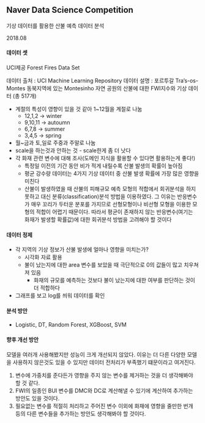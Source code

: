 ## Naver Data Science Competition

기상 데이터를 활용한 산불 예측 데이터 분석

2018.08

#### 데이터 셋

UCI제공 Forest Fires Data Set

데이터 출처 : UCI Machine Learning Repository
데이터 설명 : 포르투갈 Tra’s-os-Montes 동북지역에 있는 Montesinho 자연 공원의 산불에 대한 FWI지수와 기상 데이터 (총 517개)

- 계절의 특성이 영향이 있을 것 같아 1~12월을 계절로 나눔
  - 12,1,2 -> winter
  - 9,10,11 -> autoumn
  - 6,7,8 -> summer
  - 3,4,5 -> spring
- 월~금과 토,일로 주중과 주말로 나눔
- scale을 하는것과 안하는 것 - scale한게 좀 더 낫다
- 각 화재 관련 변수에 대해 조사(도메인 지식을 활용할 수 있다면 활용하는게 좋다!)
  - 특정일 이전의 기간 동안 비가 적게 내릴수록 산불 발생의 확률이 높아짐
  - 평균 강수량 데이터는 4가지 기상 데이터 중 산불 발생 확률에 가장 많은 영향을 미친다
  - 산불이 발생하였을 때 산불의 피해규모 예측 모형의 적합에서 회귀분석을 하지 못하고 대신 분류(classification)분석 방법을 이용하였다. 그 이유는 반응변수가 매우 꼬리가 두터운 분포를 가지므로 선형모형이나 비선형 모형을 이용한 모형의 적합이 어렵기 때문이다. 따라서 평균이 존재하지 않는 반응변수(여기는 화재가 발생할 확률값)에 대한 회귀분석 방법을 고려해야 할 것이다

#### 데이터 정제

- 각 지역의 기상 정보가 산불 발생에 얼마나 영향을 미치는가?
  - 시각화 자료 활용
  - 불이 났는지에 대한 area 변수를 보았을 때 극단적으로 0의 값들이 많고 치우쳐져 있음
    - 화재의 규모를 예측하는 것보다 불이 났는지에 대한 여부를 판단하는 것이 더 적합하다
- 그래프를 보고 log를 씌워 데이터를 확인



#### 분석 방안

- Logistic, DT, Random Forest, XGBoost, SVM

#### 향후 개선 방안

모델을 여러개 사용해봤지만 성능이 크게 개선되지 않았다. 이유는 더 다른 다양한 모델을 사용하지 않은것도 있을 수 있지만 데이터 전처리가 부족했기 떄문이라고 여겨진다.

1. 변수에 가중치를 준다든가 영향을 주지 않는 변수를 제거하는 것을 더 생각해봐야 할 것 같다. 
2. FWI의 일종인 BUI 변수를 DMC와 DC로 계산해낼 수 있기에 계산하여 추가하는 방안도 있을 것이다. 
3. 필요없는 변수를 적절히 처리하고 주어진 변수 이외에 화재에 영향을 줄만한 번개 등의 다른 변수들을 추가하는 방안도 생각해봐야 할 것이다.
